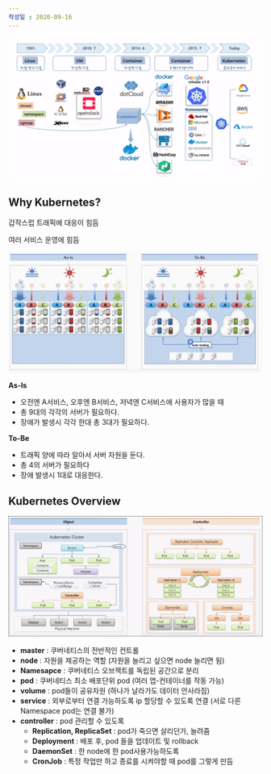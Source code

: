 ```yaml
---
작성일 : 2020-09-16
---
```




![image-20200928185500213](img/%5B%EA%B8%B0%EC%B4%88%ED%8E%B8%5D%20%EA%B8%B0%EC%B4%88%20%EB%8B%A4%EC%A7%80%EA%B8%B0/image-20200928185500213.png)

## Why Kubernetes?

갑작스럽 트래픽에 대응이 힘듬

여러 서비스 운영에 힘듬

![image-20200928190040321](img/%5B%EA%B8%B0%EC%B4%88%ED%8E%B8%5D%20%EA%B8%B0%EC%B4%88%20%EB%8B%A4%EC%A7%80%EA%B8%B0/image-20200928190040321.png)

**As-Is**

- 오전엔 A서비스, 오후엔 B서비스, 저녁엔 C서비스에 사용자가 많을 때
- 총 9대의 각각의 서버가 필요하다.
- 장애가 발생시 각각 한대 총 3대가 필요하다.

**To-Be**

- 트래픽 양에 따라 알아서 서버 자원을 둔다.
- 총 4의 서버가 필요하다
- 장애 발생시 1대로 대응한다.



## Kubernetes Overview

![image-20201002170010638](img/%5B%EA%B8%B0%EC%B4%88%ED%8E%B8%5D%20%EA%B8%B0%EC%B4%88%20%EB%8B%A4%EC%A7%80%EA%B8%B0/image-20201002170010638.png)

- **master** : 쿠버네티스의 전반적인 컨트롤
- **node** : 자원을 제공하는 역할 (자원을 늘리고 싶으면 node 늘리면 됨)
- **Namesapce** : 쿠버네티스 오브젝트를 독립된 공간으로 분리
- **pod** : 쿠버네티스 최소 배포단위 pod (여러 앱-컨테이너를 작동 가능)
- **volume** : pod들이 공유자원 (하나가 날라가도 데이터 안사라짐)
- **service** : 외부로부터 연결 가능하도록 ip 할당할 수 있도록 연결 (서로 다른 Namespace pod는 연결 불가)
- **controller** : pod 관리할 수 있도록
  - **Replication, ReplicaSet** : pod가 죽으면 살리던가, 늘려줌
  - **Deployment** : 배포 후, pod 들을 업데이트 및 rollback
  - **DaemonSet** : 한 node에 한 pod사용가능하도록
  - **CronJob** : 특정 작업만 하고 종료를 시켜야할 때 pod를 그렇게 만듬


